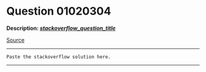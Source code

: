 # Question 01020304

**Description: [_stackoverflow_question_title_][#Q]**

[Source][#Q]

[#Q]: stackoverflow_URL

---

`Paste the stackoverflow solution here.`

---
